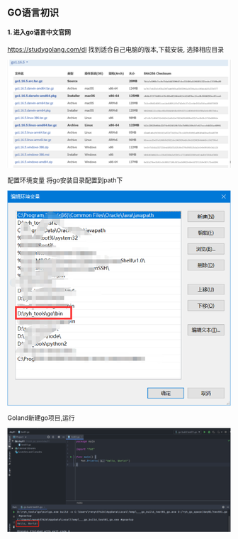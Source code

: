 ## GO语言初识

#### 1. 进入go语言中文官网

https://studygolang.com/dl  找到适合自己电脑的版本,下载安装, 选择相应目录

![image-20210701175258169](./docs/img/image-20210701175258169.png)



配置环境变量 将go安装目录配置到path下

![image-20210701175258169](./docs/img/image-20210701175826459.png)


Goland新建go项目,运行

![image-20210701180154305](./docs/img/image-20210701180154305.png)



